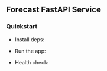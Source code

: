 ## Forecast FastAPI Service

### Quickstart

- Install deps:
  
- Run the app:
  
- Health check:
  
